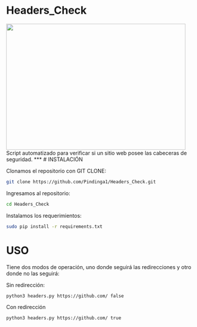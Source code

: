 # Headers_Check
<img src="https://i.imgur.com/LDRmfNM.png" width="480px" height="338px">
Script automatizado para verificar si un sitio web posee las cabeceras de seguridad.  
***
# INSTALACIÓN

Clonamos el repositorio con GIT CLONE:
``` bash
git clone https://github.com/Pindinga1/Headers_Check.git
```

Ingresamos al repositorio:
```bash
cd Headers_Check
```

Instalamos los requerimientos:
``` bash
sudo pip install -r requirements.txt
```

# USO
Tiene dos modos de operación, uno donde seguirá las redirecciones y otro donde no las seguirá:

Sin redirección:
``` bash
python3 headers.py https://github.com/ false
```

Con redirección
``` bash
python3 headers.py https://github.com/ true
```